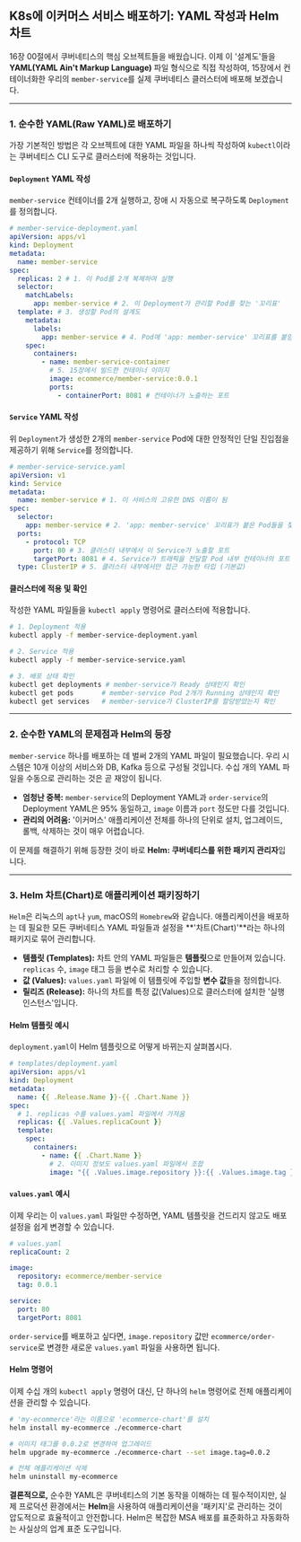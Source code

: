 ## K8s에 이커머스 서비스 배포하기: YAML 작성과 Helm 차트

16장 00절에서 쿠버네티스의 핵심 오브젝트들을 배웠습니다. 이제 이 '설계도'들을 **YAML(YAML Ain't Markup Language)** 파일 형식으로 직접 작성하여, 15장에서 컨테이너화한 우리의 `member-service`를 실제 쿠버네티스 클러스터에 배포해 보겠습니다.

-----

### 1\. 순수한 YAML(Raw YAML)로 배포하기

가장 기본적인 방법은 각 오브젝트에 대한 YAML 파일을 하나씩 작성하여 `kubectl`이라는 쿠버네티스 CLI 도구로 클러스터에 적용하는 것입니다.

#### `Deployment` YAML 작성

`member-service` 컨테이너를 2개 실행하고, 장애 시 자동으로 복구하도록 `Deployment`를 정의합니다.

```yaml
# member-service-deployment.yaml
apiVersion: apps/v1
kind: Deployment
metadata:
  name: member-service
spec:
  replicas: 2 # 1. 이 Pod를 2개 복제하여 실행
  selector:
    matchLabels:
      app: member-service # 2. 이 Deployment가 관리할 Pod를 찾는 '꼬리표'
  template: # 3. 생성할 Pod의 설계도
    metadata:
      labels:
        app: member-service # 4. Pod에 'app: member-service' 꼬리표를 붙임
    spec:
      containers:
        - name: member-service-container
          # 5. 15장에서 빌드한 컨테이너 이미지
          image: ecommerce/member-service:0.0.1 
          ports:
            - containerPort: 8081 # 컨테이너가 노출하는 포트
```

#### `Service` YAML 작성

위 `Deployment`가 생성한 2개의 `member-service` Pod에 대한 안정적인 단일 진입점을 제공하기 위해 `Service`를 정의합니다.

```yaml
# member-service-service.yaml
apiVersion: v1
kind: Service
metadata:
  name: member-service # 1. 이 서비스의 고유한 DNS 이름이 됨
spec:
  selector:
    app: member-service # 2. 'app: member-service' 꼬리표가 붙은 Pod들을 찾아서 묶음
  ports:
    - protocol: TCP
      port: 80 # 3. 클러스터 내부에서 이 Service가 노출할 포트
      targetPort: 8081 # 4. Service가 트래픽을 전달할 Pod 내부 컨테이너의 포트
  type: ClusterIP # 5. 클러스터 내부에서만 접근 가능한 타입 (기본값)
```

#### 클러스터에 적용 및 확인

작성한 YAML 파일들을 `kubectl apply` 명령어로 클러스터에 적용합니다.

```bash
# 1. Deployment 적용
kubectl apply -f member-service-deployment.yaml

# 2. Service 적용
kubectl apply -f member-service-service.yaml

# 3. 배포 상태 확인
kubectl get deployments # member-service가 Ready 상태인지 확인
kubectl get pods       # member-service Pod 2개가 Running 상태인지 확인
kubectl get services   # member-service가 ClusterIP를 할당받았는지 확인
```

-----

### 2\. 순수한 YAML의 문제점과 Helm의 등장

`member-service` 하나를 배포하는 데 벌써 2개의 YAML 파일이 필요했습니다. 우리 시스템은 10개 이상의 서비스와 DB, Kafka 등으로 구성될 것입니다. 수십 개의 YAML 파일을 수동으로 관리하는 것은 곧 재앙이 됩니다.

  * **엄청난 중복:** `member-service`의 Deployment YAML과 `order-service`의 Deployment YAML은 95% 동일하고, `image` 이름과 `port` 정도만 다를 것입니다.
  * **관리의 어려움:** '이커머스' 애플리케이션 전체를 하나의 단위로 설치, 업그레이드, 롤백, 삭제하는 것이 매우 어렵습니다.

이 문제를 해결하기 위해 등장한 것이 바로 **Helm: 쿠버네티스를 위한 패키지 관리자**입니다.

-----

### 3\. Helm 차트(Chart)로 애플리케이션 패키징하기

`Helm`은 리눅스의 `apt`나 `yum`, macOS의 `Homebrew`와 같습니다. 애플리케이션을 배포하는 데 필요한 모든 쿠버네티스 YAML 파일들과 설정을 \*\*'차트(Chart)'\*\*라는 하나의 패키지로 묶어 관리합니다.

  * **템플릿 (Templates):** 차트 안의 YAML 파일들은 **템플릿**으로 만들어져 있습니다. `replicas` 수, `image` 태그 등을 변수로 처리할 수 있습니다.
  * **값 (Values):** `values.yaml` 파일에 이 템플릿에 주입할 **변수 값**들을 정의합니다.
  * **릴리즈 (Release):** 하나의 차트를 특정 값(Values)으로 클러스터에 설치한 '실행 인스턴스'입니다.

#### Helm 템플릿 예시

`deployment.yaml`이 Helm 템플릿으로 어떻게 바뀌는지 살펴봅시다.

```yaml
# templates/deployment.yaml
apiVersion: apps/v1
kind: Deployment
metadata:
  name: {{ .Release.Name }}-{{ .Chart.Name }}
spec:
  # 1. replicas 수를 values.yaml 파일에서 가져옴
  replicas: {{ .Values.replicaCount }}
  template:
    spec:
      containers:
        - name: {{ .Chart.Name }}
          # 2. 이미지 정보도 values.yaml 파일에서 조합
          image: "{{ .Values.image.repository }}:{{ .Values.image.tag }}"
```

#### `values.yaml` 예시

이제 우리는 이 `values.yaml` 파일만 수정하면, YAML 템플릿을 건드리지 않고도 배포 설정을 쉽게 변경할 수 있습니다.

```yaml
# values.yaml
replicaCount: 2

image:
  repository: ecommerce/member-service
  tag: 0.0.1

service:
  port: 80
  targetPort: 8081
```

`order-service`를 배포하고 싶다면, `image.repository` 값만 `ecommerce/order-service`로 변경한 새로운 `values.yaml` 파일을 사용하면 됩니다.

#### Helm 명령어

이제 수십 개의 `kubectl apply` 명령어 대신, 단 하나의 `helm` 명령어로 전체 애플리케이션을 관리할 수 있습니다.

```bash
# 'my-ecommerce'라는 이름으로 'ecommerce-chart'를 설치
helm install my-ecommerce ./ecommerce-chart

# 이미지 태그를 0.0.2로 변경하여 업그레이드
helm upgrade my-ecommerce ./ecommerce-chart --set image.tag=0.0.2

# 전체 애플리케이션 삭제
helm uninstall my-ecommerce
```

**결론적으로,** 순수한 YAML은 쿠버네티스의 기본 동작을 이해하는 데 필수적이지만, 실제 프로덕션 환경에서는 **Helm**을 사용하여 애플리케이션을 '패키지'로 관리하는 것이 압도적으로 효율적이고 안전합니다. Helm은 복잡한 MSA 배포를 표준화하고 자동화하는 사실상의 업계 표준 도구입니다.